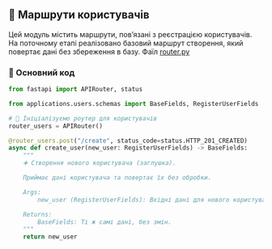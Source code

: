 ## 📘 Маршрути користувачів

Цей модуль містить маршрути, пов’язані з реєстрацією користувачів.  
На поточному етапі реалізовано базовий маршрут створення, який повертає дані без збереження в базу.
Фаїл [router.py](..%2F..%2Fbackend_api%2Fapp%2Fapplications%2Fusers%2Frouter.py)

### 🔧 Основний код

```python
from fastapi import APIRouter, status

from applications.users.schemas import BaseFields, RegisterUserFields

# 📍 Ініціалізуємо роутер для користувачів
router_users = APIRouter()

@router_users.post("/create", status_code=status.HTTP_201_CREATED)
async def create_user(new_user: RegisterUserFields) -> BaseFields:
    """
    ➕ Створення нового користувача (заглушка).

    Приймає дані користувача та повертає їх без обробки.

    Args:
        new_user (RegisterUserFields): Вхідні дані для нового користувача.

    Returns:
        BaseFields: Ті ж самі дані, без змін.
    """
    return new_user
